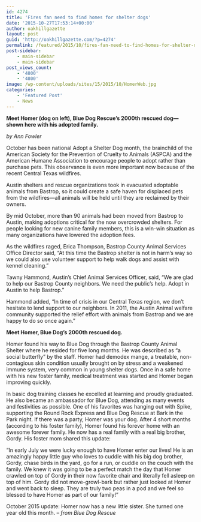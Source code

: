 ```yaml
---
id: 4274
title: 'Fires fan need to find homes for shelter dogs'
date: '2015-10-27T17:53:14+00:00'
author: oakhillgazette
layout: post
guid: 'http://oakhillgazette.com/?p=4274'
permalink: /featured/2015/10/fires-fan-need-to-find-homes-for-shelter-dogs/
post-sidebar:
    - main-sidebar
    - main-sidebar
post_views_count:
    - '4800'
    - '4800'
image: /wp-content/uploads/sites/15/2015/10/HomerWeb.jpg
categories:
    - 'Featured Post'
    - News
---
```


**Meet Homer (dog on left), Blue Dog Rescue’s 2000th rescued dog—shown here with his adopted family.**

*by Ann Fowler*

October has been national Adopt a Shelter Dog month, the brainchild of the American Society for the Prevention of Cruelty to Animals (ASPCA) and the American Humane Association to encourage people to adopt rather than purchase pets. This observance is even more important now because of the recent Central Texas wildfires.

Austin shelters and rescue organizations took in evacuated adoptable animals from Bastrop, so it could create a safe haven for displaced pets from the wildfires—all animals will be held until they are reclaimed by their owners.

By mid October, more than 90 animals had been moved from Bastrop to Austin, making adoptions critical for the now overcrowded shelters. For people looking for new canine family members, this is a win-win situation as many organizations have lowered the adoption fees.

As the wildfires raged, Erica Thompson, Bastrop County Animal Services Office Director said, “At this time the Bastrop shelter is not in harm’s way so we could also use volunteer support to help walk dogs and assist with kennel cleaning.”

Tawny Hammond, Austin’s Chief Animal Services Officer, said, “We are glad to help our Bastrop County neighbors. We need the public’s help. Adopt in Austin to help Bastrop.”

Hammond added, “In time of crisis in our Central Texas region, we don’t hesitate to lend support to our neighbors. In 2011, the Austin Animal welfare community supported the relief effort with animals from Bastrop and we are happy to do so once again.”

**Meet Homer, Blue Dog’s 2000th rescued dog.**

Homer found his way to Blue Dog through the Bastrop County Animal Shelter where he resided for five long months. He was described as “a social butterfly” by the staff. Homer had demodex mange, a treatable, non-contagious skin condition usually brought on by stress and a weakened immune system, very common in young shelter dogs. Once in a safe home with his new foster family, medical treatment was started and Homer began improving quickly.

In basic dog training classes he excelled at learning and proudly graduated. He also became an ambassador for Blue Dog, attending as many events and festivities as possible. One of his favorites was hanging out with Spike, supporting the Round Rock Express and Blue Dog Rescue at Bark in the Park night. If there was a party, Homer was your dog. After 4 short months (according to his foster family), Homer found his forever home with an awesome forever family. He now has a real family with a real big brother, Gordy. His foster mom shared this update:

“In early July we were lucky enough to have Homer enter our lives! He is an amazingly happy little guy who loves to cuddle with his big dog brother, Gordy, chase birds in the yard, go for a run, or cuddle on the couch with the family. We knew it was going to be a perfect match the day that Homer crawled on top of Gordy in their now favorite chair and literally fell asleep on top of him. Gordy did not move-growl-bark but rather just looked at Homer and went back to sleep. They are truly two peas in a pod and we feel so blessed to have Homer as part of our family!”

October 2015 update: Homer now has a new little sister. She turned one year old this month. *– from Blue Dog Rescue*